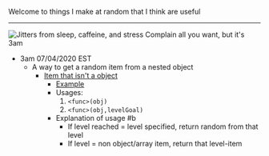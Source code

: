 Welcome to things I make at random that I think are useful

-----

![Jitters from sleep, caffeine, and stress](https://media1.tenor.com/images/d5867ad472de69421c570d3c482052e9/tenor.gif?itemid=4907310)
Complain all you want, but it's 3am 
- 3am 07/04/2020 EST
    - A way to get a random item from a nested object
        - [Item that isn't a object](random%20really%20cool%20stuff/get%20random%20item%20from%20nested%20object%20or%20array.js)
            - [Example](random%20really%20cool%20stuff/get%20random%20item%20from%20nested%20object%20or%20array%20-%20example.js)
            - Usages:
                1. `<func>(obj)`
                2. `<func>(obj,levelGoal)`
            - Explanation of usage #b
                - If level reached = level specified, return random from that level
                - If level = non object/array item, return that level-item